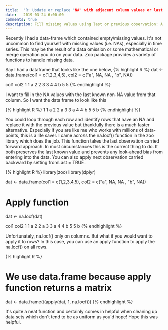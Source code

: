 ```yaml
---
title:  "R: Update or replace "NA" with adjacent column values or last "non-NA" value"
date:   2019-03-24 6:00:00
comments: true
description: Fill missing values using last or previous observation: A quick vectorized alternative to looping over a data-frame for replacing "NA"
---
```


Recently I had a data-frame which contained empty/missing values. It's not uncommon to find yourself with missing values (i.e. NAs), especially in time series. This may be the result of a data omission or some mathematical or merge operation you do on your data. Zoo package provides a variety of functions to handle missing data.

Say I had a dataframe that looks like the one below,
{% highlight R %}
dat <- data.frame(col1 = c(1,2,3,4,5), col2  = c("a", NA, NA , "b", NA))

  col1 col2
1    1    a
2    2 <NA>
3    3 <NA>
4    4    b
5    5 <NA>
{% endhighlight %}

I want to fill in the NA values with the last known non-NA value from that column. So I want the data frame to look like this

{% highlight R %}
1    1    a
2    2    a
3    3    a
4    4    b
5    5    b
{% endhighlight %}

You could loop through each row and identify rows that have an NA and replace it with the previous value but thankfully there is a much faster alternative. Especially if you are like me who works with millions of data-points, this is a life saver. I came across the na.locf() function in the zoo library which does the job. This function takes the last observation carried forward approach. In most circumstances this is the correct thing to do. It both preserves the last known value and prevents any look-ahead bias from entering into the data. You can also apply next observation carried backward by setting fromLast = TRUE.

{% highlight R %}
library(zoo)
library(dplyr)

dat <- data.frame(col1 = c(1,2,3,4,5), col2  = c("a", NA, NA , "b", NA))
# Apply function

dat <- na.locf(dat)

  col1 col2
1    1    a
2    2    a
3    3    a
4    4    b
5    5    b
{% endhighlight %}

Unfortunately, na.locf() only on columns. But what if you would want to apply it to rows? In this case, you can use an apply function to apply the na.locf() on all rows.

{% highlight R %}
# We use data.frame because apply function returns a matrix
dat <- data.frame(t(apply(dat, 1, na.locf)))
{% endhighlight %}

It's quite a neat function and certainly comes in helpful when cleaning up data sets which don't tend to be as uniform as you'd hope! Hope this was helpful.
